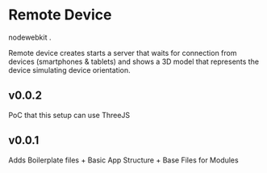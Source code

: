 Remote Device
=============

nodewebkit .

Remote device creates starts a server that waits for connection from devices (smartphones & tablets) and shows a 3D model that represents the device simulating device orientation.

v0.0.2
------
PoC that this setup can use ThreeJS

v0.0.1
------
Adds Boilerplate files + Basic App Structure + Base Files for Modules